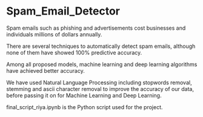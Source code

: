 # Spam_Email_Detector

Spam emails such as phishing and advertisements cost businesses and individuals millions of dollars annually. 

There are several techniques to automatically detect spam emails, although none of them have showed 100% predictive accuracy. 

Among all proposed models, machine learning and deep learning algorithms have achieved better accuracy. 

We have used Natural Language Processing including stopwords removal, stemming and ascii character removal to improve the accuracy of our data, before passing it on for Machine Learning and Deep Learning.

final_script_riya.ipynb is the Python script used for the project.

